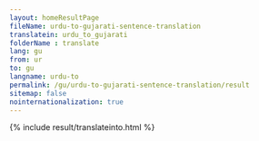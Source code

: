 ```yaml
---
layout: homeResultPage
fileName: urdu-to-gujarati-sentence-translation
translatein: urdu_to_gujarati
folderName : translate
lang: gu
from: ur
to: gu
langname: urdu-to
permalink: /gu/urdu-to-gujarati-sentence-translation/result
sitemap: false
nointernationalization: true
---
```

{% include result/translateinto.html %}

<script src="/js/result/translation.js" data-foldername="{{page.folderName}}" data-lang="{{page.lang}}"></script>
